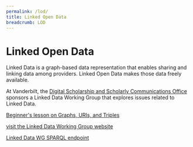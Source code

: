 ```yaml
---
permalink: /lod/
title: Linked Open Data
breadcrumb: LOD
---
```


# Linked Open Data

Linked Data is a graph-based data representation that enables sharing and linking data among providers. Linked Open Data makes those data freely available.

At Vanderbilt, the [Digital Scholarship and Scholarly Communications Office](https://www.library.vanderbilt.edu/scholarly/) sponsors a Linked Data Working Group that explores issues related to Linked Data.

[Beginner's lesson on Graphs, URIs, and Triples](../graphs/)

[visit the Linked Data Working Group website](https://heardlibrary.github.io/linked-data/)

[Linked Data WG SPARQL endpoint](https://sparql.vanderbilt.edu/)
